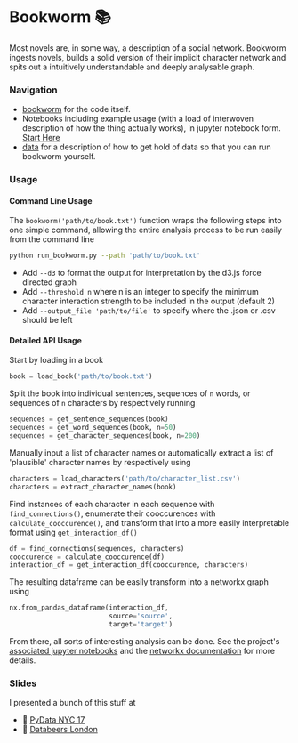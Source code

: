 # Bookworm :books:
Most novels are, in some way, a description of a social network. Bookworm ingests novels, builds a solid version of their implicit character network and spits out a intuitively understandable and deeply analysable graph.


### Navigation
- [bookworm](bookworm) for the code itself.
- Notebooks including example usage (with a load of interwoven description of how the thing actually works), in jupyter notebook form. [Start Here](01%20-%20Intro%20to%20Bookworm.ipynb)
- [data](data) for a description of how to get hold of data so that you can run bookworm yourself.


### Usage
#### Command Line Usage
The `bookworm('path/to/book.txt')` function wraps the following steps into one simple command, allowing the entire analysis process to be run easily from the command line
```bash
python run_bookworm.py --path 'path/to/book.txt'
```
- Add `--d3` to format the output for interpretation by the d3.js force directed graph
- Add `--threshold n` where n is an integer to specify the minimum character interaction strength to be included in the output (default 2)
- Add `--output_file 'path/to/file'` to specify where the .json or .csv should be left


#### Detailed API Usage
Start by loading in a book
```python
book = load_book('path/to/book.txt')
```
Split the book into individual sentences, sequences of `n` words, or sequences of `n` characters by respectively running
```python
sequences = get_sentence_sequences(book)
sequences = get_word_sequences(book, n=50)
sequences = get_character_sequences(book, n=200)
```
Manually input a list of character names or automatically extract a list of 'plausible' character names by respectively using
```python
characters = load_characters('path/to/character_list.csv')
characters = extract_character_names(book)
```
Find instances of each character in each sequence with `find_connections()`, enumerate their cooccurences with `calculate_cooccurence()`, and transform that into a more easily interpretable format using `get_interaction_df()`
```python
df = find_connections(sequences, characters)
cooccurence = calculate_cooccurence(df)
interaction_df = get_interaction_df(cooccurence, characters)
```
The resulting dataframe can be easily transform into a networkx graph using
```python
nx.from_pandas_dataframe(interaction_df,
                         source='source',
                         target='target')
```
From there, all sorts of interesting analysis can be done. See the project's [associated jupyter notebooks](01%20-%20Intro%20to%20Bookworm.ipynb) and the [networkx documentation](https://networkx.github.io/documentation/stable/index.html) for more details.

### Slides
I presented a bunch of this stuff at
- :statue_of_liberty: [PyData NYC 17](data/other-files/Bookworm,%20PyData%20NYC%2017.pdf)
- :beers: [Databeers London](data/other-files/Bookworm,%20Databeers%20London%202018.pdf)
